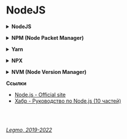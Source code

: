 # NodeJS #
 
<details><summary><b>NodeJS</b></summary><p>

  - Node.js — это просто другой способ выполнять код на вашем компьютере. Это среда выполнения языка JavaScript. Если вы хотите, чтобы платформа была HTTP-сервером, вам придётся написать HTTP-сервер (с помощью встроенных библиотек).
  - Для проверки успешной установки Node.js используйте команду `$ node -v`
  - Обновление под Windows - просто скачай и установи заново с сайта https://nodejs.org/en/
  - В Win 10x64 по-умолчанию ставится в C:\Program Files\nodejs\

<br></p></details>


<details><summary><b>NPM (Node Packet Manager)</b></summary><p>

  - Менеджер пакетов (инструмент Command Line Interface), входящий в состав Node.js + онлайн-репозиторий для публикации проектов Node.js с открытым исходным кодом.
  - Использует клиент командной строки и базу данных, состоящую из общедоступных и приватных пакетов, известной как npm registry. Пользователи могут получить доступ к базе через сайт или через консоль.
  - автоматизация процесса установки, обновления и удаления сторонних модулей, управлять зависимостями.
  - Позволяет разработчикам устанавливать пакеты как глобально, так и локально.
  - Для проверки успешной установки npm используйте команду `$ npm -v`
  - Сам по себе npm не запускает никаких пакетов. Если вы хотите запустить пакет, используя npm, вы должны указать этот пакет в своем файле `package.json`.

  **Ссылки**
  - [Official Site](https://www.npmjs.com)
  - [npm trends - Compare NPM package downloads](https://www.npmtrends.com)

<br></p></details>


<details><summary><b>Yarn</b></summary><p>

  - менеджер пакетов, альтернатива npm. Разработан в Facebook чтобы избавится от недостатков npm.
  - технически Yarn не является заменой npm - берет информацию про модули из базы npm. Yarn это новый установщик который по-прежнему базируется на структуре заданной npm. В Yarn доступны все те же пакеты, что и в npm, поэтому, переезд с npm на Yarn не требует больших усилий.
  - Отличия от npm:
    - Наличие yarn.lock файла для хранения списка зависимостей
    - Работает быстрее
    - Безопаснее - не позволяет автоматически запускать код зависимостей и добавлять зависимости на лету.
  - Недостатки Yarn:
     - Одновременное использование npm и Yarn создает конфликты. 
     - Большая необходимость в дисковом пространстве, так как Yarn сохраняет зависимости локально.
    
    **Ссылки**
    - [npm vs Yarn — какой менеджер пакетов стоит использовать ?](https://ua-blog.com/npm-vs-yarn-%D0%BA%D0%B0%D0%BA%D0%BE%D0%B9-%D0%BC%D0%B5%D0%BD%D0%B5%D0%B4%D0%B6%D0%B5%D1%80-%D0%BF%D0%B0%D0%BA%D0%B5%D1%82%D0%BE%D0%B2-%D1%81%D1%82%D0%BE%D0%B8%D1%82-%D0%B8%D1%81%D0%BF%D0%BE%D0%BB/)

<br></p></details>


<details><summary><b>NPX</b></summary><p>

  - Инструмент Command Line Interface для упрощения установки и управления зависимостями, размещенными в реестре npm
  - Для проверки успешной установки npm используйте команду `$ npx -v`
  - Позволяет:
    - легко запускать локально установленный пакет из коммандной строки (не надо прописывать его в package.json и т.д.). Без необходимости указывать полный путь до исполняемого файла - npx сам найдёт где у тебя установлен данный проект
    - запускать пакет прямо с GitHub, без локальной установки (полезно для тестирования проекта)
    - запускать произвольных фрагментов кода, доступных по некоему адресу. Например из GitHub Gis / реопзиториев
    - запускать разные версии одних и тех же утилит, указывая нужную версию с помощью конструкции @version.
    - запускать JavaScript-код с использованием различных версий Node.js. Позволяет отказаться от NVM и его аналогов. Выглядит такЖ `npx node@6 что-то-там`

  **Ссылки**
  -[hexlet - JS: Настройка окружения. NPX](https://ru.hexlet.io/courses/js-setup-environment/lessons/npx/theory_unit)
  
<br></p></details>


<details><summary><b>NVM (Node Version Manager)</b></summary><p>

  - Менеджер версий Node.js, управляет версиями node.js и npm
  - Позволяет удобно переключаться между различными версиями Node.js, с его помощью можно, например, установить и попробовать новую версию Node.js, после чего, при необходимости, вернуться на старую. 
  - Полезно когда нужно испытать какой-нибудь код на старой версии Node.js.
  
<br></p></details>


**Ссылки**
  - [Node.js - Official site](https://nodejs.org/en/)
  - [Хабр - Руководство по Node.js (10 частей)](https://habr.com/ru/company/ruvds/blog/422893/)
  <br> 
  <br> 

*[Legmo, 2019-2022](https://github.com/Legmo/notes/)*